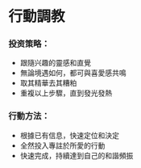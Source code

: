 # 行動調教  

### 投资策略：  
- 跟隨兴趣的靈感和直覺  
- 無論境遇如何，都可與喜愛感共鳴  
- 取其精華去其糟粕  
- 重複以上步驟，直到發光發熱  
### 行動方法：  
- 根據已有信息，快速定位和決定  
- 全然投入專註於所愛的行動  
- 快速完成，持續達到自己的和諧頻振  
